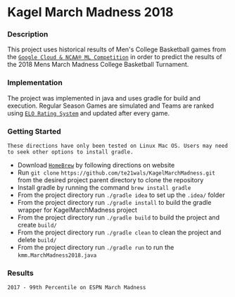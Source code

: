 # Kagel March Madness 2018  

### Description 

This project uses historical results of Men's College Basketball games from the [`Google Cloud & NCAA® ML Competition`](https://www.kaggle.com/c/mens-machine-learning-competition-2018) in order to predict the results of the 2018 Mens March Madness College Basketball Turnament.

### Implementation

The project was implemented in java and uses gradle for build and execution. Regular Season Games are simulated and Teams are ranked using [`ELO Rating System`](https://en.wikipedia.org/wiki/Elo_rating_system) and updated after every game.  

### Getting Started 
`These directions have only been tested on Linux Mac OS. Users may need to seek other options to install gradle. `
* Download [`HomeBrew`](https://brew.sh/) by following directions on website
* Run `git clone` `https://github.com/te21wals/KagelMarchMadness.git` from the desired project parent directory to clone the repository
* Install gradle by running the command `brew install gradle`
* From the project directory run `./gradle idea` to set up the `.idea/` folder
* From the project directory run `./gradle install` to build the gradle wrapper for KagelMarchMadness project
* From the project directory run `./gradle build` to build the project and create `build/`
* From the project directory run `./gradle clean` to clean the project and delete `build/`
* From the project directory run `./gradle run` to run the `kmm.MarchMadness2018.java`


### Results 
`2017 - 99th Percentile on ESPN March Madness`
